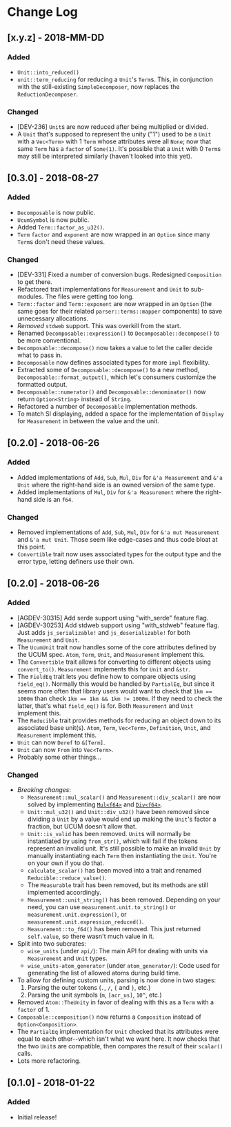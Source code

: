 # Change Log

## [x.y.z] - 2018-MM-DD

### Added

* `Unit::into_reduced()`
* `unit::term_reducing` for reducing a `Unit`'s `Term`s. This, in conjunction
  with the still-existing `SimpleDecomposer`, now replaces the
  `ReductionDecomposer`.

### Changed

* [DEV-236] `Unit`s are now reduced after being multiplied or divided.
* A `Unit` that's supposed to represent the unity ("1") used to be a `Unit` with
  a `Vec<Term>` with 1 `Term` whose attributes were all `None`; now that same
  `Term` has a `factor` of `Some(1)`. It's possible that a `Unit` with 0 `Term`s
  may still be interpreted similarly (haven't looked into this yet).

## [0.3.0] - 2018-08-27

### Added

* `Decomposable` is now public.
* `UcumSymbol` is now public.
* Added `Term::factor_as_u32()`.
* `Term` `factor` and `exponent` are now wrapped in an `Option` since many
  `Term`s don't need these values.

### Changed

* [DEV-331] Fixed a number of conversion bugs. Redesigned `Composition` to get
  there.
* Refactored trait implementations for `Measurement` and `Unit` to sub-modules.
  The files were getting too long.
* `Term::factor` and `Term::exponent` are now wrapped in an `Option` (the same
  goes for their related `parser::terms::mapper` components) to save unnecessary
  allocations.
* *Removed* `stdweb` support. This was overkill from the start.
* Renamed `Decomposable::expression()` to `Decomposable::decompose()` to be more
  conventional.
* `Decomposable::decompose()` now takes a value to let the caller decide what to
  pass in.
* `Decomposable` now defines associated types for more `impl` flexibility.
* Extracted some of `Decomposable::decompose()` to a new method,
  `Decomposable::format_output()`, which let's consumers customize the formatted
  output.
* `Decomposable::numerator()` and `Decomposable::denominator()` now return
  `Option<String>` instead of `String`.
* Refactored a number of `Decomposable` implementation methods.
* To match SI displaying, added a space for the implementation of `Display` for
  `Measurement` in between the value and the unit.

## [0.2.0] - 2018-06-26

### Added

* Added implementations of `Add`, `Sub`, `Mul`, `Div` for `&'a Measurement` and
  `&'a Unit` where the right-hand side is an owned version of the same type.
* Added implementations of `Mul`, `Div` for `&'a Measurement` where the
  right-hand side is an `f64`.

### Changed

* Removed implementations of `Add`, `Sub`, `Mul`, `Div` for `&'a mut Measurement`
  and `&'a mut Unit`. Those seem like edge-cases and thus code bloat at this
  point.
* `Convertible` trait now uses associated types for the output type and the
  error type, letting definers use their own.

## [0.2.0] - 2018-06-26

### Added

* [AGDEV-30315] Add serde support using "with_serde" feature flag.
* [AGDEV-30253] Add stdweb support using "with_stdweb" feature flag. Just adds
  `js_serializable!` and `js_deserializable!` for both `Measurement` and `Unit`.
* The `UcumUnit` trait now handles some of the core attributes defined by the
  UCUM spec. `Atom`, `Term`, `Unit`, and `Measurement` implement this.
* The `Convertible` trait allows for converting to different objects using
  `convert_to()`. `Measurement` implements this for `Unit` and `&str`.
* The `FieldEq` trait lets you define how to compare objects using `field_eq()`.
  Normally this would be handled by `PartialEq`, but since it seems more often
  that library users would want to check that `1km == 1000m` than check
  `1km == 1km && 1km != 1000m`.  If they need to check the latter, that's what
  `field_eq()` is for. Both `Measurement` and `Unit` implement this.
* The `Reducible` trait provides methods for reducing an object down to its
  associated base unit(s). `Atom`, `Term`, `Vec<Term>`, `Definition`, `Unit`,
  and `Measurement` implement this.
* `Unit` can now `Deref` to `&[Term]`.
* `Unit` can now `From` into `Vec<Term>`.
* Probably some other things...

### Changed

* *Breaking changes*:
    * `Measurement::mul_scalar()` and `Measurement::div_scalar()` are now solved
      by implementing [`Mul<f64>`](https://doc.rust-lang.org/std/ops/trait.Mul.html)
      and [`Div<f64>`](https://doc.rust-lang.org/std/ops/trait.Div.html).
    * `Unit::mul_u32()` and `Unit::div_u32()` have been removed since dividing a
      `Unit` by a value would end up making the `Unit`'s factor a fraction, but
      UCUM doesn't allow that.
    * `Unit::is_valid` has been removed. `Unit`s will normally be instantiated
      by using `from_str()`, which will fail if the tokens represent an invalid
      unit. It's still possible to make an invalid `Unit` by manually
      instantiating each `Term` then instantiating the `Unit`. You're on your
      own if you do that.
    * `calculate_scalar()` has been moved into a trait and renamed
      `Reducible::reduce_value()`.
    * The `Measurable` trait has been removed, but its methods are still
      implemented accordingly.
    * `Measurement::unit_string()` has been removed. Depending on your need, you
      can use `measurement.unit.to_string()` or `measurement.unit.expression()`,
      or `measurement.unit.expression_reduced()`.
    * `Measurement::to_f64()` has been removed. This just returned `self.value`,
      so there wasn't much value in it.
* Split into two subcrates:
    * `wise_units` (under `api/`): The main API for dealing with units via `Measurement`
      and `Unit` types.
    * `wise_units-atom_generator` (under `atom_generator/`): Code used for generating
      the list of allowed atoms during build time.
* To allow for defining custom units, parsing is now done in two stages:
    1. Parsing the outer tokens (`.`, `/`, `{` and `}`, etc.)
    1. Parsing the unit symbols (`m`, `[acr_us]`, `10^`, etc.)
* Removed `Atom::TheUnity` in favor of dealing with this as a `Term` with a `factor` of 1.
* `Composable::composition()` now returns a `Composition` instead of `Option<Composition>`.
* The `PartialEq` implementation for `Unit` checked that its attributes were
  equal to each other--which isn't what we want here. It now checks that the
  two `Unit`s are compatible, then compares the result of their `scalar()` calls.
* Lots more refactoring.

## [0.1.0] - 2018-01-22

### Added

* Initial release!
